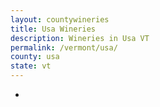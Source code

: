 ```yaml
---
layout: countywineries
title: Usa Wineries
description: Wineries in Usa VT
permalink: /vermont/usa/
county: usa
state: vt
---
```

-
